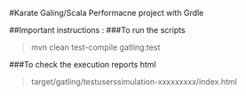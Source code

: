 #Karate Galing/Scala Performacne project with Grdle

##Important instructions :
###To run the scripts

> mvn clean test-compile gatling:test

###To check the execution reports html
> target/gatling/testuserssimulation-xxxxxxxxx/index.html


